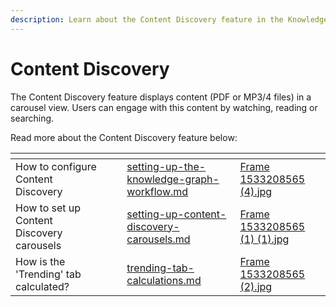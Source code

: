 ```yaml
---
description: Learn about the Content Discovery feature in the Knowledge workflow.
---
```


# Content Discovery

The Content Discovery feature displays content (PDF or MP3/4 files) in a carousel view. Users can engage with this content by watching, reading or searching.&#x20;

Read more about the Content Discovery feature below:

<table data-view="cards"><thead><tr><th></th><th></th><th></th><th data-hidden data-card-target data-type="content-ref"></th><th data-hidden data-card-cover data-type="files"></th></tr></thead><tbody><tr><td>How to configure Content Discovery</td><td></td><td></td><td><a href="../knowledge-assistant/setting-up-the-knowledge-graph-workflow.md">setting-up-the-knowledge-graph-workflow.md</a></td><td><a href="../../../../.gitbook/assets/Frame 1533208565 (4).jpg">Frame 1533208565 (4).jpg</a></td></tr><tr><td>How to set up Content Discovery carousels</td><td></td><td></td><td><a href="setting-up-content-discovery-carousels.md">setting-up-content-discovery-carousels.md</a></td><td><a href="../../../../.gitbook/assets/Frame 1533208565 (1) (1).jpg">Frame 1533208565 (1) (1).jpg</a></td></tr><tr><td>How is the 'Trending' tab calculated?</td><td></td><td></td><td><a href="trending-tab-calculations.md">trending-tab-calculations.md</a></td><td><a href="../../../../.gitbook/assets/Frame 1533208565 (2).jpg">Frame 1533208565 (2).jpg</a></td></tr></tbody></table>
